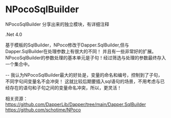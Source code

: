 # NPocoSqlBuilder
NPocoSqlBuilder 分享出来的独立模块，有详细注释  
  
.Net 4.0  
  
基于模板的SqlBuilder，NPoco修改于Dapper.SqlBuilder,但与Dapper.SqlBuilder在处理参数上有很大的不同！  并且有一些非常好的扩展。  
NPocoSqlBuilder的参数处理的基本单元是子句！经过筛选与处理的参数最终存入一个集合中。  

--
我认为NPocoSqlBuilder最大的好处是，变量的命名和编号，控制到了子句，不同字句间变量名不会冲突！
这就比较后期要插入sql语句的场景，不用考虑与已经存在的语句和子句之间的变量命名冲突，所以，更灵活！

相关资源：  
https://github.com/DapperLib/Dapper/tree/main/Dapper.SqlBuilder  
https://github.com/schotime/NPoco  

